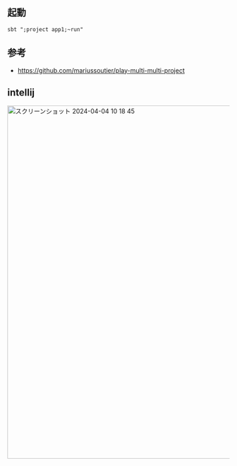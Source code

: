 ## 起動

```
sbt ";project app1;~run"
```

## 参考
- https://github.com/mariussoutier/play-multi-multi-project

## intellij
<img width="799" alt="スクリーンショット 2024-04-04 10 18 45" src="https://github.com/va034600/playframework3-multi/assets/1428337/c61ecee6-1f82-43fe-a291-4e40c3b9fc35">
